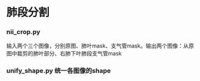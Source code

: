 # 肺段分割
### nii_crop.py 
输入两个三个图像，分别原图、肺叶mask、支气管mask。输出两个图像：从原图中裁剪的肺叶部分、右肺下叶肺段支气管mask
### unify_shape.py 统一各图像的shape
